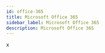 ```yaml
---
id: office-365
title: Microsoft Office 365
sidebar_label: Microsoft Office 365
description: Microsoft Office 365
---
```


x
